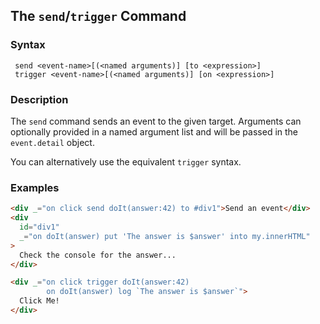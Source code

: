 
## The `send`/`trigger` Command

### Syntax

```ebnf
 send <event-name>[(<named arguments)] [to <expression>]
 trigger <event-name>[(<named arguments)] [on <expression>]
```

### Description

The `send` command sends an event to the given target. Arguments can optionally provided in a named argument list
and will be passed in the `event.detail` object.

You can alternatively use the equivalent `trigger` syntax.

### Examples

```html
<div _="on click send doIt(answer:42) to #div1">Send an event</div>
<div
  id="div1"
  _="on doIt(answer) put 'The answer is $answer' into my.innerHTML"
>
  Check the console for the answer...
</div>

<div _="on click trigger doIt(answer:42)
        on doIt(answer) log `The answer is $answer`">
  Click Me!
</div>
```
